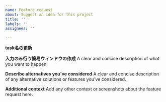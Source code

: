 ```yaml
---
name: Feature request
about: Suggest an idea for this project
title: ''
labels: ''
assignees: ''

---
```


**task名の更新**

**入力のみ行う簡易ウィンドウの作成**
A clear and concise description of what you want to happen.

**Describe alternatives you've considered**
A clear and concise description of any alternative solutions or features you've considered.

**Additional context**
Add any other context or screenshots about the feature request here.
